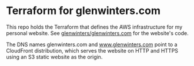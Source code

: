 # Terraform for glenwinters.com 

This repo holds the Terraform that defines the AWS infrastructure for my
personal website. See [glenwinters/glenwinters.com][1] for the website's code.

The DNS names glenwinters.com and www.glenwinters.com point to a CloudFront
distribution, which serves the website on HTTP and HTTPS using an S3 static
website as the origin.

[1]: https://github.com/glenwinters/glenwinters.com
